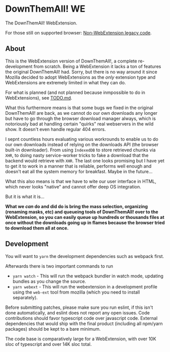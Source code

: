 DownThemAll! WE
===

The DownThemAll! WebExtension.

For those still on supported browser: [Non-WebExtension legacy code](https://github.com/downthemall/downthemall-legacy).

About
---

This is the WebExtension version of DownThemAll!, a complete re-development from scratch.
Being a WebExtension it lacks a ton of features the original DownThemAll! had. Sorry, but there is no way around it since Mozilla decided to adopt WebExtensions as the *only* extension type and WebExtensions are extremely limited in what they can do.

For what is planned (and not planned because inmpossible to do in WebExtensions), see [TODO.md](TODO.md).

What this furthermore means is that some bugs we fixed in the original DownThemAll! are back, as we cannot do our own downloads any longer but have to go through the browser download manager always, which is notoriously bad at handling certain "quirks" real webservers in the wild show. It doesn't even handle regular 404 errors.

I sepnt countless hours evaluating various workrounds to enable us to do our own downloads instead of relying on the downloads API (the browser built-in downloader). From using `IndexedDB` to store retrieved chunks via `XHR`, to doing nasty service-worker tricks to fake a download that the backend would retrieve with `XHR`. The last one looks promising but I have yet to get it to work in a manner that is reliable, performs well enough and doesn't eat all the system memory for breakfast. Maybe in the future...

What this also means is that we have to wite our user interface in HTML, which never looks "native" and cannot offer deep OS integration.

But it is what it is...

**What we *can* do and did do is bring the mass selection, organizing (renaming masks, etc) and queueing tools of DownThemAll! over to the WebExtension, so you can easily queue up hundreds or thousands files at once without the downloads going up in flames because the browser tried to download them all at once.**


Development
---

You will want to `yarn` the development dependencies such as webpack first.

Afterwards there is two important commands to run

  * `yarn watch` - This will run the webpack bundler in watch mode, updating bundles as you change the source.
  * `yarn webext` - This will run the webextension in a development profile using the `web-ext` tool from mozilla (which you need to install separately).

Before submitting patches, please make sure you run eslint, if this isn't done automatically, and eslint does not report any open issues. Code contributions should favor typescript code over javascript code. External dependencies that would ship with the final product (including all npm/yarn packages) should be kept to a bare minimum.

The code base is comparatively large for a WebExtension, with over 10K sloc of typescript and over 14K sloc total.
